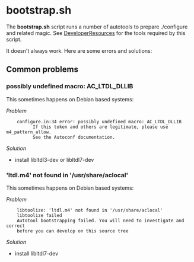 ---
---
# bootstrap.sh
The **bootstrap.sh** script runs a number of autotools to prepare
./configure and related magic. See [DeveloperResources](/DeveloperResources)
for the tools required by this script.

It doesn't always work. Here are some errors and solutions:

## Common problems

### possibly undefined macro: AC_LTDL_DLLIB

This sometimes happens on Debian based systems:

*Problem*

```
    configure.in:34 error: possibly undefined macro: AC_LTDL_DLLIB
          If this token and others are legitimate, please use m4_pattern_allow.
          See the Autoconf documentation.
```

*Solution*

- install libltdl3-dev or libltdl7-dev

### 'ltdl.m4' not found in '/usr/share/aclocal'

This sometimes happens on Debian based systems:

*Problem*

```
    libtoolize: 'ltdl.m4' not found in '/usr/share/aclocal'
    libtoolize failed
    Autotool bootstrapping failed. You will need to investigate and correct
    before you can develop on this source tree
```

*Solution*

  - install libltdl7-dev
